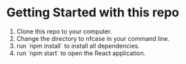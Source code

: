 # Getting Started with this repo

<ol>
<li>Clone this repo to your computer.</li>
<li>Change the directory to nfcase in your command line.</li>
<li>run `npm install` to install all dependencies.</li>
<li>run `npm start` to open the React application.</li>
</ol>
